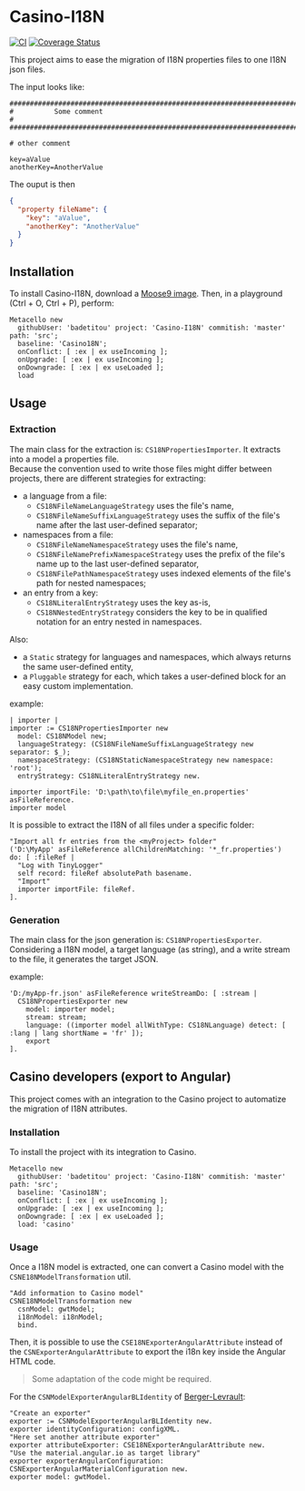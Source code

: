 # Casino-I18N

[![CI](https://github.com/badetitou/Casino-I18N/actions/workflows/test.yml/badge.svg)](https://github.com/badetitou/Casino-I18N/actions/workflows/test.yml)
[![Coverage Status](https://coveralls.io/repos/github/badetitou/Casino-I18N/badge.svg?branch=master)](https://coveralls.io/github/badetitou/Casino-I18N?branch=master)

This project aims to ease the migration of I18N properties files to one I18N json files.

The input looks like:

```properties
################################################################################
#          Some comment
#
################################################################################

# other comment

key=aValue
anotherKey=AnotherValue
```

The ouput is then

```json
{
  "property fileName": {
    "key": "aValue",
    "anotherKey": "AnotherValue"
  }
}
```

## Installation

To install Casino-I18N, download a [Moose9 image](https://modularmoose.org/moose-wiki/Beginners/InstallMoose).
Then, in a playground (<kdb>Ctrl + O</kdb>, <kdb>Ctrl + P</kdb>), perform: 

```st
Metacello new
  githubUser: 'badetitou' project: 'Casino-I18N' commitish: 'master' path: 'src';
  baseline: 'Casino18N';
  onConflict: [ :ex | ex useIncoming ];
  onUpgrade: [ :ex | ex useIncoming ];
  onDowngrade: [ :ex | ex useLoaded ];
  load
```

## Usage

### Extraction

The main class for the extraction is: `CS18NPropertiesImporter`.
It extracts into a model a properties file.\
Because the convention used to write those files might differ between projects, there are different strategies for extracting:
- a language from a file:
  - `CS18NFileNameLanguageStrategy` uses the file's name,
  - `CS18NFileNameSuffixLanguageStrategy` uses the suffix of the file's name after the last user-defined separator;
- namespaces from a file:
  - `CS18NFileNameNamespaceStrategy` uses the file's name,
  - `CS18NFileNamePrefixNamespaceStrategy` uses the prefix of the file's name up to the last user-defined separator,
  - `CS18NFilePathNamespaceStrategy` uses indexed elements of the file's path for nested namespaces;
- an entry from a key:
  - `CS18NLiteralEntryStrategy` uses the key as-is,
  - `CS18NNestedEntryStrategy` considers the key to be in qualified notation for an entry nested in namespaces.

Also:
- a `Static` strategy for languages and namespaces, which always returns the same user-defined entity,
- a `Pluggable` strategy for each, which takes a user-defined block for an easy custom implementation.

example:

```st
| importer |
importer := CS18NPropertiesImporter new
  model: CS18NModel new;
  languageStrategy: (CS18NFileNameSuffixLanguageStrategy new separator: $_);
  namespaceStrategy: (CS18NStaticNamespaceStrategy new namespace: 'root');
  entryStrategy: CS18NLiteralEntryStrategy new.

importer importFile: 'D:\path\to\file\myfile_en.properties' asFileReference.
importer model
```

It is possible to extract the I18N of all files under a specific folder:

```st
"Import all fr entries from the <myProject> folder" 
('D:\MyApp' asFileReference allChildrenMatching: '*_fr.properties') do: [ :fileRef | 
  "Log with TinyLogger"
  self record: fileRef absolutePath basename.
  "Import"
  importer importFile: fileRef.
].
```

### Generation

The main class for the json generation is: `CS18NPropertiesExporter`.
Considering a I18N model, a target language (as string), and a write stream to the file, it generates the target JSON.

example:

```st
'D:/myApp-fr.json' asFileReference writeStreamDo: [ :stream |
  CS18NPropertiesExporter new
    model: importer model;
    stream: stream;
    language: ((importer model allWithType: CS18NLanguage) detect: [ :lang | lang shortName = 'fr' ]);
    export
].

```

## Casino developers (export to Angular)

This project comes with an integration to the Casino project to automatize the migration of I18N attributes.

### Installation

To install the project with its integration to Casino.

```st
Metacello new
  githubUser: 'badetitou' project: 'Casino-I18N' commitish: 'master' path: 'src';
  baseline: 'Casino18N';
  onConflict: [ :ex | ex useIncoming ];
  onUpgrade: [ :ex | ex useIncoming ];
  onDowngrade: [ :ex | ex useLoaded ];
  load: 'casino'
```

### Usage

Once a I18N model is extracted, one can convert a Casino model with the `CSNE18NModelTransformation` util.

```st
"Add information to Casino model"
CSNE18NModelTransformation new
  csnModel: gwtModel;
  i18nModel: i18nModel;
  bind.
```

Then, it is possible to use the `CSE18NExporterAngularAttribute` instead of the `CSNExporterAngularAttribute` to export the i18n key inside the Angular HTML code.

> Some adaptation of the code might be required.

For the `CSNModelExporterAngularBLIdentity` of [Berger-Levrault](https://www.berger-levrault.com):

```st
"Create an exporter"
exporter := CSNModelExporterAngularBLIdentity new.
exporter identityConfiguration: configXML.
"Here set another attribute exporter"
exporter attributeExporter: CSE18NExporterAngularAttribute new.
"Use the material.angular.io as target library"
exporter exporterAngularConfiguration: CSNExporterAngularMaterialConfiguration new.
exporter model: gwtModel.
```
